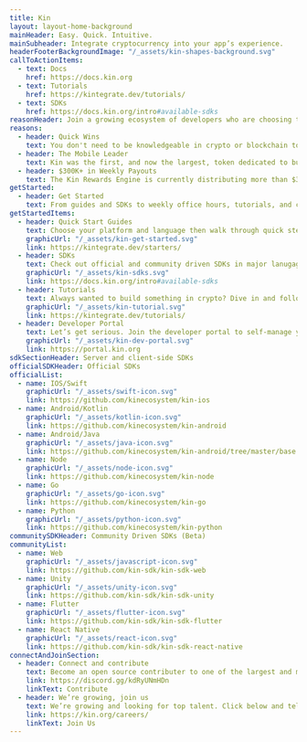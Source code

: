 ```yaml
---
title: Kin
layout: layout-home-background
mainHeader: Easy. Quick. Intuitive.
mainSubheader: Integrate cryptocurrency into your app’s experience.
headerFooterBackgroundImage: "/_assets/kin-shapes-background.svg"
callToActionItems:
  - text: Docs
    href: https://docs.kin.org
  - text: Tutorials
    href: https://kintegrate.dev/tutorials/
  - text: SDKs
    href: https://docs.kin.org/intro#available-sdks
reasonHeader: Join a growing ecosystem of developers who are choosing the Kin monetization model
reasons:
  - header: Quick Wins
    text: You don't need to be knowledgeable in crypto or blockchain to start building meaningful experiences you can monetize.
  - header: The Mobile Leader
    text: Kin was the first, and now the largest, token dedicated to building an ecosystem of mobile experiences.
  - header: $300K+ in Weekly Payouts
    text: The Kin Rewards Engine is currently distributing more than $300K in Kin per week to apps in our ecosystem.
getStarted:
  - header: Get Started
    text: From guides and SDKs to weekly office hours, tutorials, and connections with live developer advocates, there are a range of easy ways to start developing with Kin.
getStartedItems:
  - header: Quick Start Guides
    text: Choose your platform and language then walk through quick steps to integrate Kin’s ecosystem.
    graphicUrl: "/_assets/kin-get-started.svg"
    link: https://kintegrate.dev/starters/
  - header: SDKs
    text: Check out official and community driven SDKs in major lanugages like Kotlin, Swift, Python, and JavaScript (Node).
    graphicUrl: "/_assets/kin-sdks.svg"
    link: https://docs.kin.org/intro#available-sdks
  - header: Tutorials
    text: Always wanted to build something in crypto? Dive in and follow one of the easy-to-use tutorials.
    graphicUrl: "/_assets/kin-tutorial.svg"
    link: https://kintegrate.dev/tutorials/
  - header: Developer Portal
    text: Let’s get serious. Join the developer portal to self-manage your app’s environments, track transactions, and more.
    graphicUrl: "/_assets/kin-dev-portal.svg"
    link: https://portal.kin.org
sdkSectionHeader: Server and client-side SDKs
officialSDKHeader: Official SDKs
officialList:
  - name: IOS/Swift
    graphicUrl: "/_assets/swift-icon.svg"
    link: https://github.com/kinecosystem/kin-ios
  - name: Android/Kotlin
    graphicUrl: "/_assets/kotlin-icon.svg"
    link: https://github.com/kinecosystem/kin-android
  - name: Android/Java
    graphicUrl: "/_assets/java-icon.svg"
    link: https://github.com/kinecosystem/kin-android/tree/master/base
  - name: Node
    graphicUrl: "/_assets/node-icon.svg"
    link: https://github.com/kinecosystem/kin-node
  - name: Go
    graphicUrl: "/_assets/go-icon.svg"
    link: https://github.com/kinecosystem/kin-go
  - name: Python
    graphicUrl: "/_assets/python-icon.svg"
    link: https://github.com/kinecosystem/kin-python
communitySDKHeader: Community Driven SDKs (Beta)
communityList:
  - name: Web
    graphicUrl: "/_assets/javascript-icon.svg"
    link: https://github.com/kin-sdk/kin-sdk-web
  - name: Unity
    graphicUrl: "/_assets/unity-icon.svg"
    link: https://github.com/kin-sdk/kin-sdk-unity
  - name: Flutter
    graphicUrl: "/_assets/flutter-icon.svg"
    link: https://github.com/kin-sdk/kin-sdk-flutter
  - name: React Native
    graphicUrl: "/_assets/react-icon.svg"
    link: https://github.com/kin-sdk/kin-sdk-react-native
connectAndJoinSection:
  - header: Connect and contribute
    text: Become an open source contributer to one of the largest and most active ecosystems in crypto.
    link: https://discord.gg/kdRyUNmHDn
    linkText: Contribute
  - header: We’re growing, join us
    text: We’re growing and looking for top talent. Click below and tell us about yourself.
    link: https://kin.org/careers/
    linkText: Join Us
---
```

